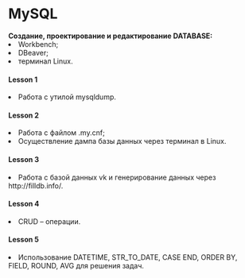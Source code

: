 <h1>MySQL</h1>
<b>Создание, проектирование и редактирование DATABASE:</b> 
<li>Workbench;
<li>DBeaver; 
<li>терминал Linux.
<h4>Lesson 1 </h4>
<li> Работа с утилой mysqldump.
<h4>Lesson 2 </h4>
<li> Работа с файлом .my.cnf;
<li> Осуществление дампа базы данных через терминал в Linux.
<h4>Lesson 3</h4> 
<li> Работа с базой данных vk и генерирование данных через http://filldb.info/.
<h4>Lesson 4</h4>
<li> CRUD – операции.
<h4>Lesson 5</h4>
<li> Использование DATETIME, STR_TO_DATE, CASE END, ORDER BY, FIELD, ROUND, AVG для решения задач.

